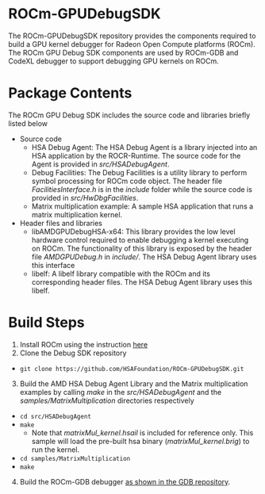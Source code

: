 # ROCm-GPUDebugSDK
The ROCm-GPUDebugSDK repository provides the components required to build a GPU kernel debugger for Radeon Open Compute platforms (ROCm).
The ROCm GPU Debug SDK components are used by ROCm-GDB and CodeXL debugger to support debugging GPU kernels on ROCm.

# Package Contents
The ROCm GPU Debug SDK includes the source code and libraries briefly listed below
* Source code 
  * HSA Debug Agent: The HSA Debug Agent is a library injected into an HSA application by the ROCR-Runtime. The source code for the Agent is provided in *src/HSADebugAgent*.
  * Debug Facilities: The Debug Facilities is a utility library to perform symbol processing for ROCm code object.  The header file *FacilitiesInterface.h* is in the *include* folder while the source code is provided in *src/HwDbgFacilities*.
  * Matrix multiplication example: A sample HSA application that runs a matrix multiplication kernel.
* Header files and libraries
  * libAMDGPUDebugHSA-x64: This library provides the low level hardware control required to enable debugging a kernel executing on ROCm. The functionality of this library is exposed by the header file *AMDGPUDebug.h*  in *include/*. The HSA Debug Agent library uses this interface
  * libelf: A libelf library compatible with the ROCm and its corresponding header files. The HSA Debug Agent library uses this libelf.
	
# Build Steps
1. Install ROCm using the instruction [here](https://github.com/RadeonOpenCompute/ROCm#installing-from-amd-rocm-repositories)
2. Clone the Debug SDK repository
  * `git clone https://github.com/HSAFoundation/ROCm-GPUDebugSDK.git`
3. Build the AMD HSA Debug Agent Library and the Matrix multiplication examples by calling *make* in the *src/HSADebugAgent* and the *samples/MatrixMultiplication* directories respectively
  * `cd src/HSADebugAgent`
  * `make`
    * Note that *matrixMul_kernel.hsail* is included for reference only. This sample will load the pre-built hsa binary (*matrixMul_kernel.brig*) to run the kernel.
  * `cd samples/MatrixMultiplication`
  * `make`
4. Build the ROCm-GDB debugger [as shown in the GDB repository](https://github.com/RadeonOpenCompute/ROCm-GDB).


